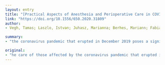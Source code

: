 ```yaml
---
layout: entry
title: "[Practical Aspects of Anesthesia and Perioperative Care in COVID-19 Infected Patients]"
link: "https://doi.org/10.1556/650.2020.31809"
author:
- Vegh, Tamas; Laszlo, Istvan; Juhasz, Marianna; Berhes, Mariann; Fabian, Akos; Koszta, Gyorgy; Molnar, Csilla; Fulesdi, Bela

summary:
- "the coronavirus pandemic that erupted in December 2019 poses a significant burden on health. This summary is intended to present the practical aspects of anesthesiological and perioperative care for patients requiring surgical treatment. Orv Hetil. 2020; 161 (171): 692-695. Surgical treatment for patients with any severity of the disease may also be needed. Anestheiologists are trying to solve this challenge. It's hoped to present practical aspects for patients affected by the coronalavirus that erupts in December is a major health burden."

original:
- "he care of those affected by the coronavirus pandemic that erupted in December 2019 places a significant burden on health. Not only because some patients require intensive therapeutic care, but because patients with any severity of the disease may also need surgical treatment. And solving this poses a significant challenge to anesthesiologists. This summary is intended to present the practical aspects of anesthesiological and perioperative care for patients requiring surgical treatment. Orv Hetil. 2020; 161 (17): 692-695."
---
```


